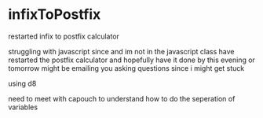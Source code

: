 # infixToPostfix
restarted infix to postfix calculator

struggling with javascript since and im not in the javascript class have restarted the postfix calculator and hopefully have it done by this evening or tomorrow might be emailing you asking questions since i might get stuck

using d8

need to meet with capouch to understand how to do the seperation of variables
